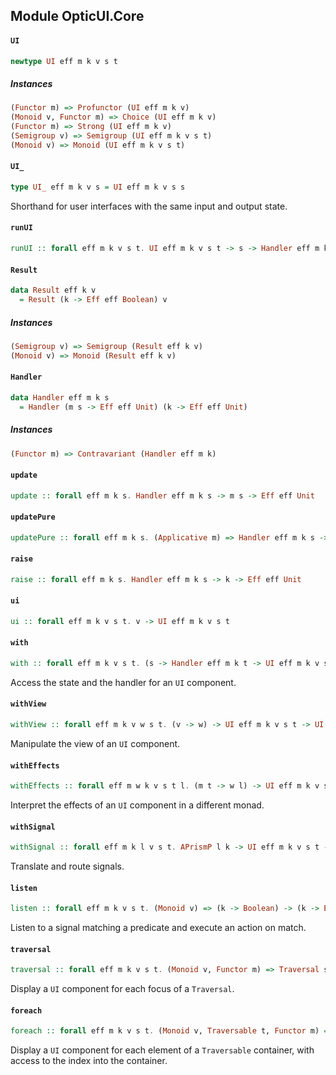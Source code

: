 ## Module OpticUI.Core

#### `UI`

``` purescript
newtype UI eff m k v s t
```

##### Instances
``` purescript
(Functor m) => Profunctor (UI eff m k v)
(Monoid v, Functor m) => Choice (UI eff m k v)
(Functor m) => Strong (UI eff m k v)
(Semigroup v) => Semigroup (UI eff m k v s t)
(Monoid v) => Monoid (UI eff m k v s t)
```

#### `UI_`

``` purescript
type UI_ eff m k v s = UI eff m k v s s
```

Shorthand for user interfaces with the same input and output state.

#### `runUI`

``` purescript
runUI :: forall eff m k v s t. UI eff m k v s t -> s -> Handler eff m k t -> Result eff k v
```

#### `Result`

``` purescript
data Result eff k v
  = Result (k -> Eff eff Boolean) v
```

##### Instances
``` purescript
(Semigroup v) => Semigroup (Result eff k v)
(Monoid v) => Monoid (Result eff k v)
```

#### `Handler`

``` purescript
data Handler eff m k s
  = Handler (m s -> Eff eff Unit) (k -> Eff eff Unit)
```

##### Instances
``` purescript
(Functor m) => Contravariant (Handler eff m k)
```

#### `update`

``` purescript
update :: forall eff m k s. Handler eff m k s -> m s -> Eff eff Unit
```

#### `updatePure`

``` purescript
updatePure :: forall eff m k s. (Applicative m) => Handler eff m k s -> s -> Eff eff Unit
```

#### `raise`

``` purescript
raise :: forall eff m k s. Handler eff m k s -> k -> Eff eff Unit
```

#### `ui`

``` purescript
ui :: forall eff m k v s t. v -> UI eff m k v s t
```

#### `with`

``` purescript
with :: forall eff m k v s t. (s -> Handler eff m k t -> UI eff m k v s t) -> UI eff m k v s t
```

Access the state and the handler for an `UI` component.

#### `withView`

``` purescript
withView :: forall eff m k v w s t. (v -> w) -> UI eff m k v s t -> UI eff m k w s t
```

Manipulate the view of an `UI` component.

#### `withEffects`

``` purescript
withEffects :: forall eff m w k v s t l. (m t -> w l) -> UI eff m k v s t -> UI eff w k v s l
```

Interpret the effects of an `UI` component in a different monad.

#### `withSignal`

``` purescript
withSignal :: forall eff m k l v s t. APrismP l k -> UI eff m k v s t -> UI eff m l v s t
```

Translate and route signals.

#### `listen`

``` purescript
listen :: forall eff m k v s t. (Monoid v) => (k -> Boolean) -> (k -> Eff eff Unit) -> UI eff m k v s t
```

Listen to a signal matching a predicate and execute an action on match.

#### `traversal`

``` purescript
traversal :: forall eff m k v s t. (Monoid v, Functor m) => Traversal s s t t -> UI eff m k v t t -> UI eff m k v s s
```

Display a `UI` component for each focus of a `Traversal`.

#### `foreach`

``` purescript
foreach :: forall eff m k v s t. (Monoid v, Traversable t, Functor m) => (Int -> UI eff m k v s s) -> UI eff m k v (t s) (t s)
```

Display a `UI` component for each element of a `Traversable` container,
with access to the index into the container.


